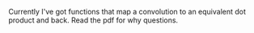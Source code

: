 Currently I've got functions that map a convolution to an equivalent dot product and back.
Read the pdf for why questions.
